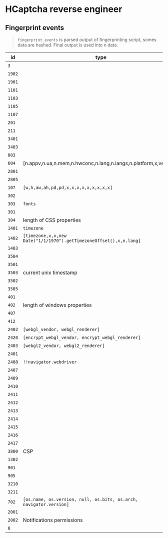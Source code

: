  # HCaptcha reverse engineer

## Fingerprint events

> `fingerprint_events` is parsed output of fingerprinting script, somes data are hashed.
> Final output is used into n data.

| id     | type                                                               | type     | hashed    | fp_raw                |
| ------ | ------------------------------------------------------------------ | -------- | --------- | --------------------- |
| `3`    |                                                                    |          | **false** | [link](https://x.com) |
| `1902` |                                                                    |          | **false** | [link](https://x.com) |
| `1901` |                                                                    |          | **true**  | [link](https://x.com) |
| `1101` |                                                                    |          | **true**  | [link](https://x.com) |
| `1103` |                                                                    |          | **true**  | [link](https://x.com) |
| `1105` |                                                                    |          | **true**  | [link](https://x.com) |
| `1107` |                                                                    |          | **false** | [link](https://x.com) |
| `201`  |                                                                    |          | **false** | [link](https://x.com) |
| `211`  |                                                                    |          | **true**  | [link](https://x.com) |
| `3401` |                                                                    |          | **true**  | [link](https://x.com) |
| `3403` |                                                                    |          | **false** | [link](https://x.com) |
| `803`  |                                                                    |          | **false** | [link](https://x.com) |
| `604`  | [n.appv,n.ua,n.mem,n.hwconc,n.lang,n.langs,n.platform,x,versin...] |          | **false** | [link](https://x.com) |
| `2801` |                                                                    |          | **true**  | [link](https://x.com) |
| `2805` |                                                                    |          | **false** | [link](https://x.com) |
| `107`  | `[w,h,aw,ah,pd,pd,x,x,x,x,x,x,x,x,x]`                              | `array`  | **false** | [link](https://x.com) |
| `302`  |                                                                    |          | **true**  | [link](https://x.com) |
| `303`  | `fonts`                                                            | `array`  | **false** | [link](https://x.com) |
| `301`  |                                                                    |          | **true**  | [link](https://x.com) |
| `304`  | length of CSS properties                                           | `int`    | **false** | [link](https://x.com) |
| `1401` | `timezone`                                                         | `string` | **false** | [link](https://x.com) |
| `1402` | `[timezone,x,x,new Date("1/1/1970").getTimezoneOffset(),x,n.lang]` | `array`  | **false** | [link](https://x.com) |
| `1403` |                                                                    |          | **false** | [link](https://x.com) |
| `3504` |                                                                    |          | **false** | [link](https://x.com) |
| `3501` |                                                                    |          | **false** | [link](https://x.com) |
| `3503` | current unix timestamp                                             | `int`    | **false** | [link](https://x.com) |
| `3502` |                                                                    |          | **false** | [link](https://x.com) |
| `3505` |                                                                    |          | **false** | [link](https://x.com) |
| `401`  |                                                                    |          | **true**  | [link](https://x.com) |
| `402`  | length of windows properties                                       | `int`    | **false** | [link](https://x.com) |
| `407`  |                                                                    |          | **false** | [link](https://x.com) |
| `412`  |                                                                    |          | **true**  | [link](https://x.com) |
| `2402` | `[webgl_vendor, webgl_renderer]`                                   | `array`  | **false** | [link](https://x.com) |
| `2420` | `[encrypt_webgl_vendor, encrypt_webgl_renderer]`                   | `array`  | **false** | [link](https://x.com) |
| `2403` | `[webgl2_vendor, webgl2_renderer]`                                 | `array`  | **false** | [link](https://x.com) |
| `2401` |                                                                    |          | **true**  | [link](https://x.com) |
| `2408` | `!!navigator.webdriver`                                            | `bool`   | **false** | [link](https://x.com) |
| `2407` |                                                                    |          | **true**  | [link](https://x.com) |
| `2409` |                                                                    |          | **false** | [link](https://x.com) |
| `2410` |                                                                    |          | **false** | [link](https://x.com) |
| `2411` |                                                                    |          | **false** | [link](https://x.com) |
| `2412` |                                                                    |          | **false** | [link](https://x.com) |
| `2413` |                                                                    |          | **false** | [link](https://x.com) |
| `2414` |                                                                    |          | **false** | [link](https://x.com) |
| `2415` |                                                                    |          | **false** | [link](https://x.com) |
| `2416` |                                                                    |          | **false** | [link](https://x.com) |
| `2417` |                                                                    |          | **false** | [link](https://x.com) |
| `3800` | CSP                                                                | `error`  | **false** | [link](https://x.com) |
| `1302` |                                                                    |          | **false** | [link](https://x.com) |
| `901`  |                                                                    |          | **true**  | [link](https://x.com) |
| `905`  |                                                                    |          | **false** | [link](https://x.com) |
| `3210` |                                                                    |          | **false** | [link](https://x.com) |
| `3211` |                                                                    |          | **false** | [link](https://x.com) |
| `702`  | `[os.name, os.version, null, os.bits, os.arch, navigator.version]` | `array`  | **false** | [link](https://x.com) |
| `2001` |                                                                    |          | **true**  | [link](https://x.com) |
| `2002` | Notifications permissions                                          | `array`  | **false** | [link](https://x.com) |
| `0`    |                                                                    |          | **false** | [link](https://x.com) |
